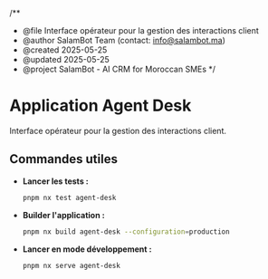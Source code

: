 /**
 * @file        Interface opérateur pour la gestion des interactions client
 * @author      SalamBot Team (contact: info@salambot.ma)
 * @created     2025-05-25
 * @updated     2025-05-25
 * @project     SalamBot - AI CRM for Moroccan SMEs
 */

# Application Agent Desk

Interface opérateur pour la gestion des interactions client.



## Commandes utiles

*   **Lancer les tests :**
    ```bash
    pnpm nx test agent-desk
    ```
*   **Builder l'application :**
    ```bash
    pnpm nx build agent-desk --configuration=production
    ```
*   **Lancer en mode développement :**
    ```bash
    pnpm nx serve agent-desk
    ```

